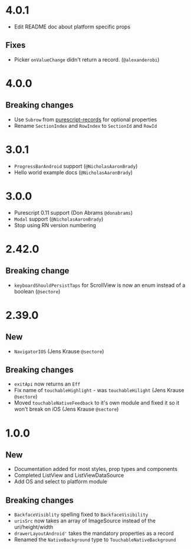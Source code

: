 # 4.0.1

  - Edit README doc about platform specific props

## Fixes
 - Picker `onValueChange` didn't return a record. (`@alexanderobi`)

# 4.0.0

## Breaking changes

 - Use `Subrow` from [purescript-records](https://github.com/doolse/purescript-records) for optional properties
 - Rename `SectionIndex` and `RowIndex` to `SectionId` and `RowId`

# 3.0.1
 - `ProgressBarAndroid` support (`@NicholasAaronBrady`)
 - Hello world example docs (`@NicholasAaronBrady`)

# 3.0.0

- Purescript 0.11 support (Don Abrams `@donabrams`)
- `Modal` support (`@NicholasAaronBrady`)
- Stop using RN version numbering

# 2.42.0

## Breaking change

- `keyboardShouldPersistTaps` for ScrollView is now an enum instead of a boolean (`@sectore`)

# 2.39.0

## New

- `NavigatorIOS` (Jens Krause `@sectore`)

## Breaking changes

- `exitApi` now returns an `Eff`
- Fix name of `touchableHighlight` - was `touchableHilight` (Jens Krause `@sectore`)
- Moved `touchableNativeFeedback` to it's own module and fixed it so it won't break on iOS (Jens Krause `@sectore`)

# 1.0.0

## New

- Documentation added for most styles, prop types and components
- Completed ListView and ListViewDataSource
- Add OS and select to platform module

## Breaking changes

- `BackfaceVisiblity` spelling fixed to `BackfaceVisibility`
- `urisSrc` now takes an array of ImageSource instead of the uri/height/width
- `drawerLayoutAndroid'` takes the mandatory properties as a record
- Renamed the `NativeBackground` type to `TouchableNativeBackground`
